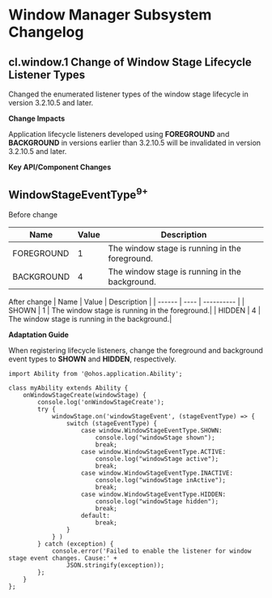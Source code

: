 # Window Manager Subsystem Changelog

## cl.window.1 Change of Window Stage Lifecycle Listener Types

Changed the enumerated listener types of the window stage lifecycle in version 3.2.10.5 and later.

**Change Impacts**

Application lifecycle listeners developed using **FOREGROUND** and **BACKGROUND** in versions earlier than 3.2.10.5 will be invalidated in version 3.2.10.5 and later.

**Key API/Component Changes**

##  WindowStageEventType<sup>9+</sup>

Before change

| Name      | Value  | Description      |
| ---------- | ---- | ---------- |
| FOREGROUND | 1    | The window stage is running in the foreground.|
| BACKGROUND | 4    | The window stage is running in the background.|

After change
| Name  | Value  | Description      |
| ------ | ---- | ---------- |
| SHOWN  | 1    | The window stage is running in the foreground.|
| HIDDEN | 4    | The window stage is running in the background.|

**Adaptation Guide**

When registering lifecycle listeners, change the foreground and background event types to **SHOWN** and **HIDDEN**, respectively.

```
import Ability from '@ohos.application.Ability';

class myAbility extends Ability {
    onWindowStageCreate(windowStage) {
        console.log('onWindowStageCreate');
        try {
            windowStage.on('windowStageEvent', (stageEventType) => {
                switch (stageEventType) {
                    case window.WindowStageEventType.SHOWN:
                        console.log("windowStage shown");
                        break;
                    case window.WindowStageEventType.ACTIVE:
                        console.log("windowStage active");
                        break;
                    case window.WindowStageEventType.INACTIVE:
                        console.log("windowStage inActive");
                        break;
                    case window.WindowStageEventType.HIDDEN:
                        console.log("windowStage hidden");
                        break;
                    default:
                        break;
                }
        	} )
        } catch (exception) {
            console.error('Failed to enable the listener for window stage event changes. Cause:' +
                JSON.stringify(exception));
        };
    }
};
```
